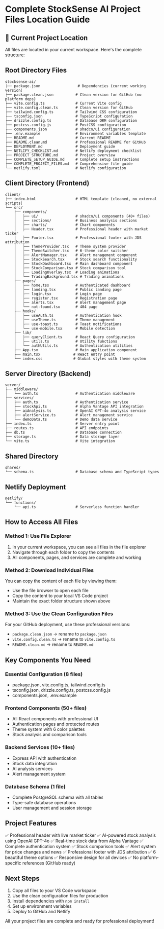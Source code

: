 # Complete StockSense AI Project Files Location Guide

## 📁 Current Project Location
All files are located in your current workspace. Here's the complete structure:

## Root Directory Files
```
stocksense-ai/
├── package.json                 # Dependencies (current working version)
├── package.clean.json          # Clean version for GitHub (no platform deps)
├── vite.config.ts              # Current Vite config
├── vite.config.clean.ts        # Clean version for GitHub
├── tailwind.config.ts          # Tailwind CSS configuration
├── tsconfig.json               # TypeScript configuration
├── drizzle.config.ts           # Database ORM configuration
├── postcss.config.js           # PostCSS configuration
├── components.json             # shadcn/ui configuration
├── .env.example                # Environment variables template
├── README.md                   # Current README
├── README.clean.md             # Professional README for GitHub
├── DEPLOYMENT.md               # Deployment guide
├── NETLIFY_CHECKLIST.md        # Netlify deployment checklist
├── PROJECT_STRUCTURE.md        # Project overview
├── COMPLETE_SETUP_GUIDE.md     # Complete setup instructions
├── COMPLETE_PROJECT_FILES.md   # Comprehensive file guide
└── netlify.toml                # Netlify configuration
```

## Client Directory (Frontend)
```
client/
├── index.html                  # HTML template (cleaned, no external scripts)
└── src/
    ├── components/
    │   ├── ui/                 # shadcn/ui components (40+ files)
    │   ├── sections/           # Business analysis sections
    │   ├── charts/             # Chart components
    │   ├── Header.tsx          # Professional header with market ticker
    │   ├── Footer.tsx          # Professional footer with JDS attribution
    │   ├── ThemeProvider.tsx   # Theme system provider
    │   ├── ThemeSwitcher.tsx   # 6-theme color switcher
    │   ├── AlertManager.tsx    # Alert management component
    │   ├── StockSearch.tsx     # Stock search functionality
    │   ├── StockDashboard.tsx  # Main dashboard component
    │   ├── StockComparison.tsx # Stock comparison tool
    │   ├── LoadingOverlay.tsx  # Loading animations
    │   └── TradingBackground.tsx # Trading animations
    ├── pages/
    │   ├── home.tsx            # Authenticated dashboard
    │   ├── landing.tsx         # Public landing page
    │   ├── login.tsx           # Login page
    │   ├── register.tsx        # Registration page
    │   ├── alerts.tsx          # Alert management page
    │   └── not-found.tsx       # 404 page
    ├── hooks/
    │   ├── useAuth.ts          # Authentication hook
    │   ├── useTheme.ts         # Theme management
    │   ├── use-toast.ts        # Toast notifications
    │   └── use-mobile.tsx      # Mobile detection
    ├── lib/
    │   ├── queryClient.ts      # React Query configuration
    │   ├── utils.ts            # Utility functions
    │   └── authUtils.ts        # Authentication utilities
    ├── App.tsx                 # Main application component
    ├── main.tsx               # React entry point
    └── index.css              # Global styles with theme system
```

## Server Directory (Backend)
```
server/
├── middleware/
│   └── auth.ts                 # Authentication middleware
├── services/
│   ├── auth.ts                 # Authentication service
│   ├── stockApi.ts             # Alpha Vantage API integration
│   ├── aiAnalysis.ts           # OpenAI GPT-4o analysis service
│   ├── alertService.ts         # Alert management service
│   └── demoData.ts             # Demo data service
├── index.ts                    # Server entry point
├── routes.ts                   # API endpoints
├── db.ts                       # Database connection
├── storage.ts                  # Data storage layer
└── vite.ts                     # Vite integration
```

## Shared Directory
```
shared/
└── schema.ts                   # Database schema and TypeScript types
```

## Netlify Deployment
```
netlify/
└── functions/
    └── api.ts                  # Serverless function handler
```

## How to Access All Files

### Method 1: Use File Explorer
1. In your current workspace, you can see all files in the file explorer
2. Navigate through each folder to copy the contents
3. All components, pages, and services are complete and working

### Method 2: Download Individual Files
You can copy the content of each file by viewing them:
- Use the file browser to open each file
- Copy the content to your local VS Code project
- Maintain the exact folder structure shown above

### Method 3: Use the Clean Configuration Files
For your GitHub deployment, use these professional versions:
- `package.clean.json` → rename to `package.json`
- `vite.config.clean.ts` → rename to `vite.config.ts`
- `README.clean.md` → rename to `README.md`

## Key Components You Need

### Essential Configuration (8 files)
- package.json, vite.config.ts, tailwind.config.ts
- tsconfig.json, drizzle.config.ts, postcss.config.js
- components.json, .env.example

### Frontend Components (50+ files)
- All React components with professional UI
- Authentication pages and protected routes
- Theme system with 6 color palettes
- Stock analysis and comparison tools

### Backend Services (10+ files)
- Express API with authentication
- Stock data integration
- AI analysis services
- Alert management system

### Database Schema (1 file)
- Complete PostgreSQL schema with all tables
- Type-safe database operations
- User management and session storage

## Project Features
✅ Professional header with live market ticker
✅ AI-powered stock analysis using OpenAI GPT-4o
✅ Real-time stock data from Alpha Vantage
✅ Complete authentication system
✅ Stock comparison tools
✅ Alert system for price changes and news
✅ Professional footer with JDS attribution
✅ 6 beautiful theme options
✅ Responsive design for all devices
✅ No platform-specific references (GitHub ready)

## Next Steps
1. Copy all files to your VS Code workspace
2. Use the clean configuration files for production
3. Install dependencies with `npm install`
4. Set up environment variables
5. Deploy to GitHub and Netlify

All your project files are complete and ready for professional deployment!
